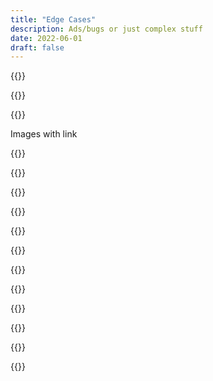 ```yaml
---
title: "Edge Cases"
description: Ads/bugs or just complex stuff
date: 2022-06-01
draft: false
---
```


{{<tweet id="1535220315986374656">}}

{{<tweet id="1509010532652699652">}}

{{<tweet id="423897452354105344">}}

Images with link

{{<tweet id="73900865458683904">}}

{{<tweet id="480024621454856192">}}

{{<tweet id="1273311522400460802">}}

{{<tweet id="1509256648417763331">}}

{{<tweet id="963866619683328000">}}

{{<tweet id="1052061815671205888">}}

{{<tweet id="1354561556135067648">}}

{{<tweet id="1389974980373270531">}}

{{<tweet id="1504588719231102992">}}

{{<tweet id="1309951041321013248">}}

{{<tweet version="2022" id="1520174956310671364">}}

{{<tweet id="1532587960662515712">}}
